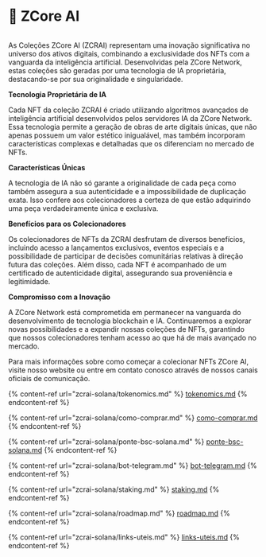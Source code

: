 # 🤖 ZCore AI

<figure><img src="../../.gitbook/assets/691e9a63-6902-4d01-86b5-82ba93d79593.png" alt=""><figcaption></figcaption></figure>

As Coleções ZCore AI (ZCRAI) representam uma inovação significativa no universo dos ativos digitais, combinando a exclusividade dos NFTs com a vanguarda da inteligência artificial. Desenvolvidas pela ZCore Network, estas coleções são geradas por uma tecnologia de IA proprietária, destacando-se por sua originalidade e singularidade.

**Tecnologia Proprietária de IA**

Cada NFT da coleção ZCRAI é criado utilizando algoritmos avançados de inteligência artificial desenvolvidos pelos servidores IA da ZCore Network. Essa tecnologia permite a geração de obras de arte digitais únicas, que não apenas possuem um valor estético inigualável, mas também incorporam características complexas e detalhadas que os diferenciam no mercado de NFTs.

**Características Únicas**

A tecnologia de IA não só garante a originalidade de cada peça como também assegura a sua autenticidade e a impossibilidade de duplicação exata. Isso confere aos colecionadores a certeza de que estão adquirindo uma peça verdadeiramente única e exclusiva.

**Benefícios para os Colecionadores**

Os colecionadores de NFTs da ZCRAI desfrutam de diversos benefícios, incluindo acesso a lançamentos exclusivos, eventos especiais e a possibilidade de participar de decisões comunitárias relativas à direção futura das coleções. Além disso, cada NFT é acompanhado de um certificado de autenticidade digital, assegurando sua proveniência e legitimidade.

**Compromisso com a Inovação**

A ZCore Network está comprometida em permanecer na vanguarda do desenvolvimento de tecnologia blockchain e IA. Continuaremos a explorar novas possibilidades e a expandir nossas coleções de NFTs, garantindo que nossos colecionadores tenham acesso ao que há de mais avançado no mercado.

Para mais informações sobre como começar a colecionar NFTs ZCore AI, visite nosso website ou entre em contato conosco através de nossos canais oficiais de comunicação.

{% content-ref url="zcrai-solana/tokenomics.md" %}
[tokenomics.md](zcrai-solana/tokenomics.md)
{% endcontent-ref %}

{% content-ref url="zcrai-solana/como-comprar.md" %}
[como-comprar.md](zcrai-solana/como-comprar.md)
{% endcontent-ref %}

{% content-ref url="zcrai-solana/ponte-bsc-solana.md" %}
[ponte-bsc-solana.md](zcrai-solana/ponte-bsc-solana.md)
{% endcontent-ref %}

{% content-ref url="zcrai-solana/bot-telegram.md" %}
[bot-telegram.md](zcrai-solana/bot-telegram.md)
{% endcontent-ref %}

{% content-ref url="zcrai-solana/staking.md" %}
[staking.md](zcrai-solana/staking.md)
{% endcontent-ref %}

{% content-ref url="zcrai-solana/roadmap.md" %}
[roadmap.md](zcrai-solana/roadmap.md)
{% endcontent-ref %}

{% content-ref url="zcrai-solana/links-uteis.md" %}
[links-uteis.md](zcrai-solana/links-uteis.md)
{% endcontent-ref %}

